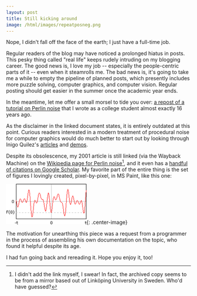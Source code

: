 ```yaml
---
layout: post
title: Still kicking around
image: /html/images/repeatposneg.png
---
```


Nope, I didn't fall off the face of the earth; I just have a full-time
job.

Regular readers of the blog may have noticed a prolonged hiatus in
posts. This pesky thing called "real life" keeps rudely intruding on my
blogging career. The good news is, I love my job -- especially the
people-centric parts of it -- even when it steamrolls me. The bad news
is, it's going to take me a while to empty the pipeline of planned
posts, which presently includes more puzzle solving, computer
graphics, and computer vision. Regular posting should get easier in the summer once the academic year ends.

In the meantime, let me offer a small morsel to tide you over: [a repost of a tutorial on Perlin noise][pertut] that I wrote as a
college student almost exactly 16 years ago.

As the disclaimer in the linked document states, it is entirely
outdated at this point. Curious readers interested in a modern
treatment of procedural noise for computer graphics would do much better to 
start out by looking through Inigo Quilez's [articles][iqarticles] and
[demos][iqdemo].

Despite its obsolescence, my 2001 article is still linked (via the
Wayback Machine) on the 
[Wikipedia page for Perlin noise][wikiperlin][^1], and it even has a [handful of citations on Google Scholar][scholarcites]. My favorite part of the entire thing is
the set of figures I lovingly created, pixel-by-pixel, in MS Paint, like this one:

![oooh, MS paint, looks totally professional](/html/images/repeatposneg.png){: .center-image}

The motivation for unearthing this piece was a request from a programmer in the process of assembling his own documentation on the topic, who found it helpful despite its age. 

I had fun going back and rereading it. Hope you enjoy it, too!

[pertut]: /html/perlin-noise-math-faq.html
[iqarticles]: http://www.iquilezles.org/www/index.htm
[iqdemo]: https://www.shadertoy.com/view/lsf3WH
[wikiperlin]: https://en.wikipedia.org/wiki/Perlin_noise
[scholarcites]: https://scholar.google.com/scholar?oi=bibs&hl=en&cites=7011207279814202455

[^1]: I didn't add the link myself, I swear! In fact, the archived copy seems to be from a mirror based out of Linköping University in Sweden. Who'd have guessed?
